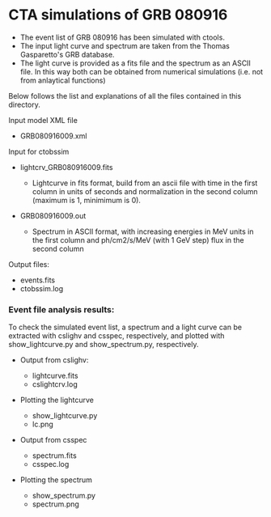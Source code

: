 # CTA simulations of GRB 080916

* The event list of GRB 080916 has been simulated with ctools.
* The input light curve and spectrum are taken from
the Thomas Gasparetto's GRB database.
* The light curve is provided as a fits file and the spectrum as an ASCII file.
In this way both can be obtained from numerical simulations (i.e. not from anlaytical functions)

Below follows the list and explanations of all the files contained in this directory.

Input model XML file
* GRB080916009.xml

Input for ctobssim

* lightcrv_GRB080916009.fits
  * Lightcurve in fits format, build from an ascii file with time in the first column in units of seconds and normalization in the second column (maximum is 1, minimimum is 0).


* GRB080916009.out
  * Spectrum in ASCII format, with increasing energies in MeV units in the first column and ph/cm2/s/MeV (with 1 GeV step) flux in the second column



Output files:

* events.fits
* ctobssim.log


### Event file analysis results:

To check the simulated event list, a spectrum and a light curve
can be extracted with cslighv and csspec, respectively,
and plotted with show_lightcurve.py and show_spectrum.py, respectively.

* Output from cslighv:
  * lightcurve.fits
  * cslightcrv.log


* Plotting the lightcurve
  * show_lightcurve.py
  * lc.png


* Output from csspec
  * spectrum.fits
  * csspec.log


* Plotting the spectrum
  * show_spectrum.py
  * spectrum.png
